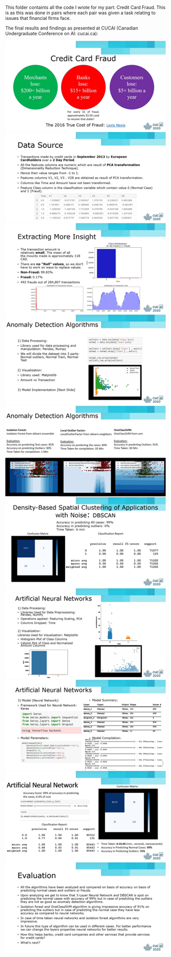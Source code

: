 This folder containts all the code I wrote for my part: Credit Card Fraud. This is as this was done in pairs where each pair was given a task relating to issues that financial firms face.

The final results and findings as presented at CUCAI (Canadian Undergraduate Conference on AI: cucai.ca):

![Slide 1](https://github.com/18AnirudhaV/QBANK/blob/master/CreditCardFraud_AnirudhaVerma/SlideImages/Slide1.jpg)
![Slide 2](https://github.com/18AnirudhaV/QBANK/blob/master/CreditCardFraud_AnirudhaVerma/SlideImages/Slide2.jpg)
![Slide 3](https://github.com/18AnirudhaV/QBANK/blob/master/CreditCardFraud_AnirudhaVerma/SlideImages/Slide3.jpg)
![Slide 4](https://github.com/18AnirudhaV/QBANK/blob/master/CreditCardFraud_AnirudhaVerma/SlideImages/Slide4.jpg)
![Slide 5](https://github.com/18AnirudhaV/QBANK/blob/master/CreditCardFraud_AnirudhaVerma/SlideImages/Slide5.jpg)
![Slide 6](https://github.com/18AnirudhaV/QBANK/blob/master/CreditCardFraud_AnirudhaVerma/SlideImages/Slide6.jpg)
![Slide 7](https://github.com/18AnirudhaV/QBANK/blob/master/CreditCardFraud_AnirudhaVerma/SlideImages/Slide7.jpg)
![Slide 8](https://github.com/18AnirudhaV/QBANK/blob/master/CreditCardFraud_AnirudhaVerma/SlideImages/Slide8.jpg)
![Slide 9](https://github.com/18AnirudhaV/QBANK/blob/master/CreditCardFraud_AnirudhaVerma/SlideImages/Slide9.jpg)
![Slide 10](https://github.com/18AnirudhaV/QBANK/blob/master/CreditCardFraud_AnirudhaVerma/SlideImages/Slide10.jpg)


